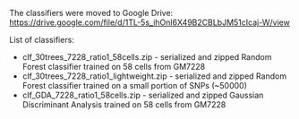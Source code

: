 The classifiers were moved to Google Drive:
https://drive.google.com/file/d/1TL-5s_ihOnl6X49B2CBLbJM51cIcaj-W/view

List of classifiers:
* clf_30trees_7228_ratio1_58cells.zip - serialized and zipped Random Forest classifier trained on 58 cells from GM7228
* clf_30trees_7228_ratio1_lightweight.zip -  serialized and zipped  Random Forest classifier trained on a small portion of SNPs (~50000)
* clf_GDA_7228_ratio1_58cells.zip - serialized and zipped Gaussian Discriminant Analysis trained on 58 cells from GM7228


